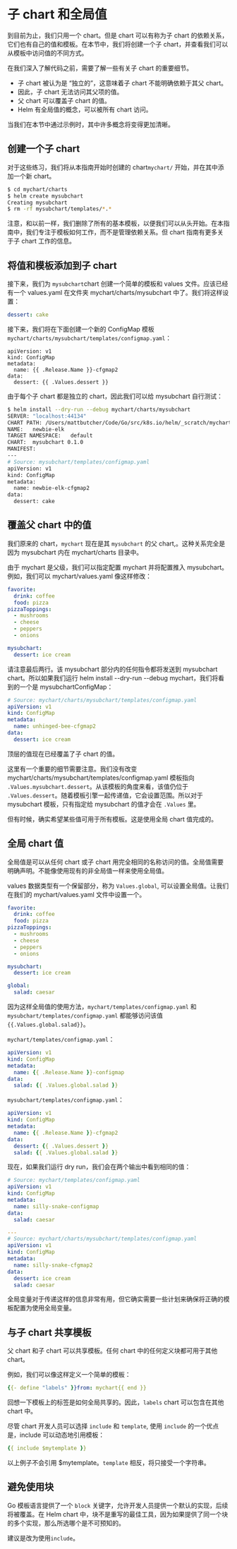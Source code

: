 # 子 chart 和全局值

到目前为止，我们只用一个 chart。但是 chart 可以有称为子 chart 的依赖关系，它们也有自己的值和模板。在本节中，我们将创建一个子 chart，并查看我们可以从模板中访问值的不同方式。

在我们深入了解代码之前，需要了解一些有关子 chart 的重要细节。

- 子 chart 被认为是 “独立的”，这意味着子 chart 不能明确依赖于其父 chart。
- 因此，子 chart 无法访问其父项的值。
- 父 chart 可以覆盖子 chart 的值。
- Helm 有全局值的概念，可以被所有 chart 访问。

当我们在本节中通过示例时，其中许多概念将变得更加清晰。

## 创建一个子 chart

对于这些练习，我们将从本指南开始时创建的 chart`mychart/` 开始，并在其中添加一个新 chart。

```bash
$ cd mychart/charts
$ helm create mysubchart
Creating mysubchart
$ rm -rf mysubchart/templates/*.*
```

注意，和以前一样，我们删除了所有的基本模板，以便我们可以从头开始。在本指南中，我们专注于模板如何工作，而不是管理依赖关系。但 chart 指南有更多关于子 chart 工作的信息。




## 将值和模板添加到子 chart

接下来，我们为 `mysubchart`chart 创建一个简单的模板和 values 文件。应该已经有一个 values.yaml 在文件夹 mychart/charts/mysubchart 中了。我们将这样设置：

```yaml
dessert: cake
```

接下来，我们将在下面创建一个新的 ConfigMap 模板 `mychart/charts/mysubchart/templates/configmap.yaml`：

```
apiVersion: v1
kind: ConfigMap
metadata:
  name: {{ .Release.Name }}-cfgmap2
data:
  dessert: {{ .Values.dessert }}
```

由于每个子 chart 都是独立的 chart，因此我们可以给 mysubchart 自行测试：

```bash
$ helm install --dry-run --debug mychart/charts/mysubchart
SERVER: "localhost:44134"
CHART PATH: /Users/mattbutcher/Code/Go/src/k8s.io/helm/_scratch/mychart/charts/mysubchart
NAME:   newbie-elk
TARGET NAMESPACE:   default
CHART:  mysubchart 0.1.0
MANIFEST:
---
# Source: mysubchart/templates/configmap.yaml
apiVersion: v1
kind: ConfigMap
metadata:
  name: newbie-elk-cfgmap2
data:
  dessert: cake
```

## 覆盖父 chart 中的值

我们原来的 chart，`mychart` 现在是其 `mysubchart` 的父 chart,。这种关系完全是因为 mysubchart 内在 mychart/charts 目录中。

由于 mychart 是父级，我们可以指定配置 mychart 并将配置推入 mysubchart。例如，我们可以 mychart/values.yaml 像这样修改：

```yaml
favorite:
  drink: coffee
  food: pizza
pizzaToppings:
  - mushrooms
  - cheese
  - peppers
  - onions

mysubchart:
  dessert: ice cream
```

请注意最后两行。该 mysubchart 部分内的任何指令都将发送到 mysubchart chart。所以如果我们运行 helm install --dry-run --debug mychart，我们将看到的一个是 mysubchartConfigMap：

```yaml
# Source: mychart/charts/mysubchart/templates/configmap.yaml
apiVersion: v1
kind: ConfigMap
metadata:
  name: unhinged-bee-cfgmap2
data:
  dessert: ice cream
```

顶层的值现在已经覆盖了子 chart 的值。

这里有一个重要的细节需要注意。我们没有改变 mychart/charts/mysubchart/templates/configmap.yaml 模板指向 `.Values.mysubchart.dessert`。从该模板的角度来看，该值仍位于 `.Values.dessert`。随着模板引擎一起传递值，它会设置范围。所以对于 mysubchart 模板，只有指定给 mysubchart 的值才会在 `.Values` 里。

但有时候，确实希望某些值可用于所有模板。这是使用全局 chart 值完成的。

## 全局 chart 值

全局值是可以从任何 chart 或子 chart 用完全相同的名称访问的值。全局值需要明确声明。不能像使用现有的非全局值一样来使用全局值。

values 数据类型有一个保留部分，称为 `Values.global`, 可以设置全局值。让我们在我们的 mychart/values.yaml 文件中设置一个。

```yaml
favorite:
  drink: coffee
  food: pizza
pizzaToppings:
  - mushrooms
  - cheese
  - peppers
  - onions

mysubchart:
  dessert: ice cream

global:
  salad: caesar
```

因为这样全局值的使用方法，`mychart/templates/configmap.yaml` 和 `mysubchart/templates/configmap.yaml` 都能够访问该值 `{{.Values.global.salad}}`。

`mychart/templates/configmap.yaml`：

```yaml
apiVersion: v1
kind: ConfigMap
metadata:
  name: {{ .Release.Name }}-configmap
data:
  salad: {{ .Values.global.salad }}
```

`mysubchart/templates/configmap.yaml`：

```yaml
apiVersion: v1
kind: ConfigMap
metadata:
  name: {{ .Release.Name }}-cfgmap2
data:
  dessert: {{ .Values.dessert }}
  salad: {{ .Values.global.salad }}
```

现在，如果我们运行 dry run，我们会在两个输出中看到相同的值：

```yaml
# Source: mychart/templates/configmap.yaml
apiVersion: v1
kind: ConfigMap
metadata:
  name: silly-snake-configmap
data:
  salad: caesar

---
# Source: mychart/charts/mysubchart/templates/configmap.yaml
apiVersion: v1
kind: ConfigMap
metadata:
  name: silly-snake-cfgmap2
data:
  dessert: ice cream
  salad: caesar
```

全局变量对于传递这样的信息非常有用，但它确实需要一些计划来确保将正确的模板配置为使用全局变量。

## 与子 chart 共享模板

父 chart 和子 chart 可以共享模板。任何 chart 中的任何定义块都可用于其他 chart。

例如，我们可以像这样定义一个简单的模板：


```yaml
{{- define "labels" }}from: mychart{{ end }}
```

回想一下模板上的标签是如何全局共享的。因此，`labels` chart 可以包含在其他 chart 中。

尽管 chart 开发人员可以选择 `include` 和 `template`, 使用 `include` 的一个优点是，include 可以动态地引用模板：

```yaml
{{ include $mytemplate }}
```

以上例子不会引用 $mytemplate。`template` 相反，将只接受一个字符串。

## 避免使用块
Go 模板语言提供了一个 `block` 关键字，允许开发人员提供一个默认的实现，后续将被覆盖。在 Helm chart 中，块不是重写的最佳工具，因为如果提供了同一个块的多个实现，那么所选哪个是不可预知的。

建议是改为使用`include`。
